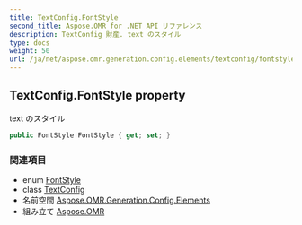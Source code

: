 ```yaml
---
title: TextConfig.FontStyle
second_title: Aspose.OMR for .NET API リファレンス
description: TextConfig 財産. text のスタイル
type: docs
weight: 50
url: /ja/net/aspose.omr.generation.config.elements/textconfig/fontstyle/
---
```

## TextConfig.FontStyle property

text のスタイル

```csharp
public FontStyle FontStyle { get; set; }
```

### 関連項目

* enum [FontStyle](../../../aspose.omr.generation/fontstyle/)
* class [TextConfig](../)
* 名前空間 [Aspose.OMR.Generation.Config.Elements](../../textconfig/)
* 組み立て [Aspose.OMR](../../../)



